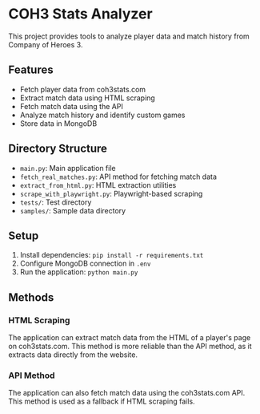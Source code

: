 # COH3 Stats Analyzer

This project provides tools to analyze player data and match history from Company of Heroes 3.

## Features

- Fetch player data from coh3stats.com
- Extract match data using HTML scraping
- Fetch match data using the API
- Analyze match history and identify custom games
- Store data in MongoDB

## Directory Structure

- `main.py`: Main application file
- `fetch_real_matches.py`: API method for fetching match data
- `extract_from_html.py`: HTML extraction utilities
- `scrape_with_playwright.py`: Playwright-based scraping
- `tests/`: Test directory
- `samples/`: Sample data directory

## Setup

1. Install dependencies: `pip install -r requirements.txt`
2. Configure MongoDB connection in `.env`
3. Run the application: `python main.py`

## Methods

### HTML Scraping

The application can extract match data from the HTML of a player's page on coh3stats.com. This method is more reliable than the API method, as it extracts data directly from the website.

### API Method

The application can also fetch match data using the coh3stats.com API. This method is used as a fallback if HTML scraping fails.
